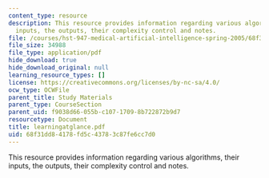 ```yaml
---
content_type: resource
description: This resource provides information regarding various algorithms, their
  inputs, the outputs, their complexity control and notes.
file: /courses/hst-947-medical-artificial-intelligence-spring-2005/68f31dd84178fd5c43783c87fe6cc7d0_learningatglance.pdf
file_size: 34988
file_type: application/pdf
hide_download: true
hide_download_original: null
learning_resource_types: []
license: https://creativecommons.org/licenses/by-nc-sa/4.0/
ocw_type: OCWFile
parent_title: Study Materials
parent_type: CourseSection
parent_uid: f9038d66-055b-c107-1709-8b722872b9d7
resourcetype: Document
title: learningatglance.pdf
uid: 68f31dd8-4178-fd5c-4378-3c87fe6cc7d0
---
```

This resource provides information regarding various algorithms, their inputs, the outputs, their complexity control and notes.